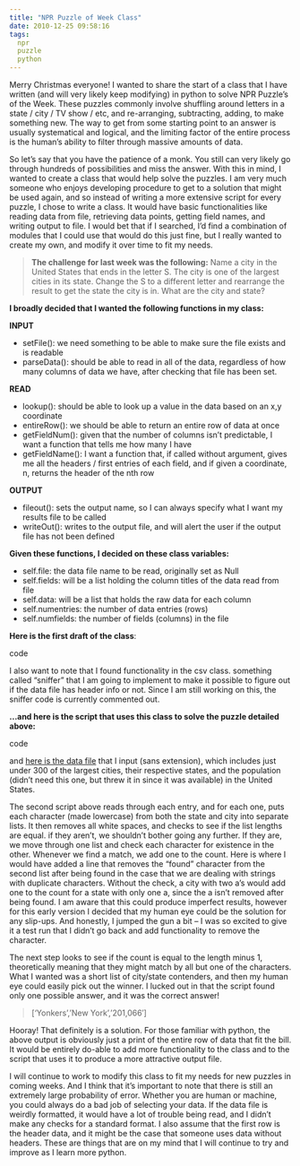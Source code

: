 ```yaml
---
title: "NPR Puzzle of Week Class"
date: 2010-12-25 09:58:16
tags:
  npr
  puzzle
  python
---
```



Merry Christmas everyone! I wanted to share the start of a class that I have written (and will very likely keep modifying) in python to solve NPR Puzzle’s of the Week. These puzzles commonly involve shuffling around letters in a state / city / TV show / etc, and re-arranging, subtracting, adding, to make something new. The way to get from some starting point to an answer is usually systematical and logical, and the limiting factor of the entire process is the human’s ability to filter through massive amounts of data.

So let’s say that you have the patience of a monk. You still can very likely go through hundreds of possibilities and miss the answer. With this in mind, I wanted to create a class that would help solve the puzzles. I am very much someone who enjoys developing procedure to get to a solution that might be used again, and so instead of writing a more extensive script for every puzzle, I chose to write a class. It would have basic functionalities like reading data from file, retrieving data points, getting field names, and writing output to file. I would bet that if I searched, I’d find a combination of modules that I could use that would do this just fine, but I really wanted to create my own, and modify it over time to fit my needs.

> **The challenge for last week was the following:** Name a city in the United States that ends in the letter S. The city is one of the largest cities in its state. Change the S to a different letter and rearrange the result to get the state the city is in. What are the city and state?

**I broadly decided that I wanted the following functions in my class:**

**INPUT**

- setFile(): we need something to be able to make sure the file exists and is readable
- parseData(): should be able to read in all of the data, regardless of how many columns of data we have, after checking that file has been set.

**READ**

- lookup(): should be able to look up a value in the data based on an x,y coordinate
- entireRow(): we should be able to return an entire row of data at once
- getFieldNum(): given that the number of columns isn’t predictable, I want a function that tells me how many I have
- getFieldName(): I want a function that, if called without argument, gives me all the headers / first entries of each field, and if given a coordinate, n, returns the header of the nth row

**OUTPUT**

- fileout(): sets the output name, so I can always specify what I want my results file to be called
- writeOut(): writes to the output file, and will alert the user if the output file has not been defined

**Given these functions, I decided on these class variables:**

- self.file: the data file name to be read, originally set as Null
- self.fields: will be a list holding the column titles of the data read from file
- self.data: will be a list that holds the raw data for each column
- self.numentries: the number of data entries (rows)
- self.numfields: the number of fields (columns) in the file

**Here is the first draft of the class**:

code

I also want to note that I found functionality in the csv class. something called “sniffer” that I am going to implement to make it possible to figure out if the data file has header info or not. Since I am still working on this, the sniffer code is currently commented out.

**…and here is the script that uses this class to solve the puzzle detailed above:**

code

and [here is the data file](http://www.vsoch.com/LONG/Vanessa/SCRIPTY/python/solvedata.txt) that I input (sans extension), which includes just under 300 of the largest cities, their respective states, and the population (didn’t need this one, but threw it in since it was available) in the United States.

The second script above reads through each entry, and for each one, puts each character (made lowercase) from both the state and city into separate lists. It then removes all white spaces, and checks to see if the list lengths are equal. if they aren’t, we shouldn’t bother going any further. If they are, we move through one list and check each character for existence in the other. Whenever we find a match, we add one to the count. Here is where I would have added a line that removes the “found” character from the second list after being found in the case that we are dealing with strings with duplicate characters. Without the check, a city with two a’s would add one to the count for a state with only one a, since the a isn’t removed after being found. I am aware that this could produce imperfect results, however for this early version I decided that my human eye could be the solution for any slip-ups. And honestly, I jumped the gun a bit – I was so excited to give it a test run that I didn’t go back and add functionality to remove the character.

The next step looks to see if the count is equal to the length minus 1, theoretically meaning that they might match by all but one of the characters. What I wanted was a short list of city/state contenders, and then my human eye could easily pick out the winner. I lucked out in that the script found only one possible answer, and it was the correct answer!

> [‘Yonkers’,’New York’,’201,066′]

Hooray! That definitely is a solution. For those familiar with python, the above output is obviously just a print of the entire row of data that fit the bill. It would be entirely do-able to add more functionality to the class and to the script that uses it to produce a more attractive output file.

I will continue to work to modify this class to fit my needs for new puzzles in coming weeks. And I think that it’s important to note that there is still an extremely large probability of error. Whether you are human or machine, you could always do a bad job of selecting your data. If the data file is weirdly formatted, it would have a lot of trouble being read, and I didn’t make any checks for a standard format. I also assume that the first row is the header data, and it might be the case that someone uses data without headers. These are things that are on my mind that I will continue to try and improve as I learn more python.


